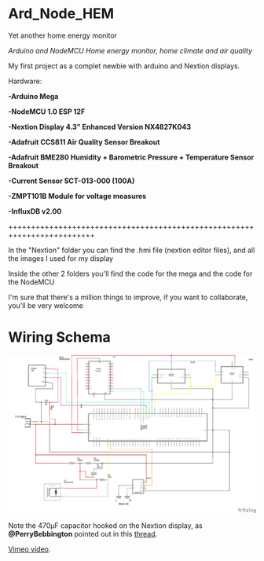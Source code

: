 # Ard_Node_HEM
Yet another home energy monitor

*Arduino and NodeMCU Home energy monitor, home climate and air quality*

My first project as a complet newbie with arduino and Nextion displays.

Hardware:
  
  **-Arduino Mega**
	
  **-NodeMCU 1.0 ESP 12F**
	
  **-Nextion Display 4.3" Enhanced Version NX4827K043** 
	
  **-Adafruit CCS811 Air Quality Sensor Breakout**
	
  **-Adafruit BME280 Humidity + Barometric Pressure + Temperature Sensor Breakout**
	
  **-Current Sensor SCT-013-000 (100A)**
	
  **-ZMPT101B Module for voltage measures**

  **-InfluxDB v2.00** 
  
  +++++++++++++++++++++++++++++++++++++++++++++++++++++++++++++++++++++++++
  
  In the "Nextion" folder you can find the .hmi file (nextion editor files), and all the images I used for my display
  
  Inside the other 2 folders you'll find the code for the mega and the code for the NodeMCU
  
  I'm sure that there's a million things to improve, if you want to collaborate, you'll be very welcome
  
  # Wiring Schema
  
  ![alt text](https://github.com/Damiasroca/Ard_Node_HEM/blob/main/Conexions_schem.png?raw=true)
  
  
  Note the 470µF capacitor hooked on the Nextion display, as **@PerryBebbington** pointed out in this [thread](https://forum.arduino.cc/index.php?topic=604185.0).


  [Vimeo video](https://vimeo.com/497961522).
